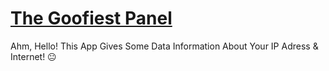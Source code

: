 # [The Goofiest Panel](https://github.com/SaturnTR/Panel)
Ahm, Hello! This App Gives Some Data Information About Your IP Adress &amp; Internet! 😐
